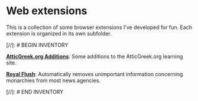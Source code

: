 # Web extensions

This is a collection of some browser extensions I've developed for fun. Each extension is organized in its own subfolder.

[//]: # BEGIN INVENTORY
 
**[AtticGreek.org Additions](././atticgreek_additions)**: Some additions to the AtticGreek.org learning site.

**[Royal Flush](././royalflush)**: Automatically removes unimportant information concerning monarchies from most news agencies.

[//]: # END INVENTORY
